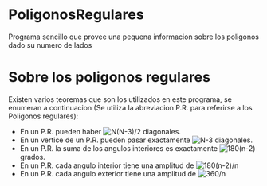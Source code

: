# PoligonosRegulares
Programa sencillo que provee una pequena informacion sobre los poligonos dado su numero de lados
# Sobre los poligonos regulares
Existen varios teoremas que son los utilizados en este programa, se enumeran a continuacion (Se utiliza la abreviacion P.R. para referirse a los Poligonos regulares): 
- En un P.R. pueden haber ![N(N-3)/2](https://quicklatex.com/cache3/c3/ql_7b6efe7aca54480e29921f405bfe0fc3_l3.png) diagonales.
- En un vertice de un P.R. pueden pasar exactamente ![N-3](https://quicklatex.com/cache3/1f/ql_1fd9e14ce23ab594be3967410660191f_l3.png) diagonales.
- En un P.R. la suma de los angulos interiores es exactamente ![180(n-2)](https://quicklatex.com/cache3/ca/ql_4dc2000adcb2e687d29d5b36e66d10ca_l3.png) grados.
- En un P.R. cada angulo interior tiene una amplitud de ![180(n-2)/n](https://quicklatex.com/cache3/69/ql_90cb8d3ef13a69644db8cc3c4ce9b869_l3.png)
- En un P.R. cada angulo exterior tiene una amplitud de ![360/n](https://quicklatex.com/cache3/b2/ql_2944195a318f4b24cbd93c6c41f38eb2_l3.png)
